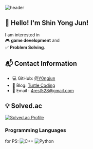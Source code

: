 ![header](https://capsule-render.vercel.app/api?type=waving&color=0:9b59b6,40:8e44ad,80:6f42c1&height=250&section=header&text=Shin%20Yong%20Jun&fontSize=70&fontColor=ffffff&animation=fadeIn&fontAlignY=40)  

## 👋 Hello! I'm Shin Yong Jun!   
I am interested in  
🎮 **game development** and  
✅ **Problem Solving**.  

## 📬 Contact Information  
- 💻 GitHub: [@Y0ngjun](https://github.com/Y0ngjun) 
- 🐢 Blog: [Turtle Coding](https://blogofcreditj.tistory.com/) 
- 📧 Email : 4rest528@gmail.com 

## 💡 Solved.ac  
[![Solved.ac Profile](http://mazassumnida.wtf/api/v2/generate_badge?boj=forest528)](https://solved.ac/forest528)  
### Programming Languages  
for PS: 
![C++](https://img.shields.io/badge/C%2B%2B-00599C?style=flat&logo=c%2B%2B&logoColor=white)
![Python](https://img.shields.io/badge/Python-3776AB?style=flat&logo=python&logoColor=white)
